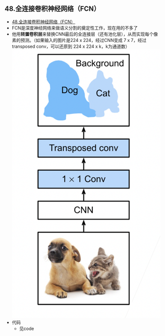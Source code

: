 ## 48.全连接卷积神经网络（FCN）
- [48.全连接卷积神经网络（FCN）](#48全连接卷积神经网络fcn)
- FCN是深度神经网络来做语义分割的奠定性工作，现在用的不多了
- 他用**转置卷积层**来替换CNN最后的全连接层（还有池化层），从而实现每个像素的预测。（如果输入的图片是224 x 224，经过CNN变成 7 x 7，经过 transposed conv，可以还原到 224 x 224 x k，k为通道数）
![](../imgs/48/48-01.png)
- 代码
  - 见code
  